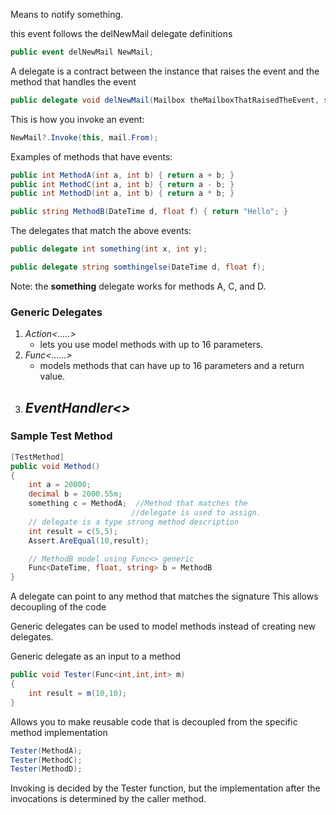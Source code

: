 Means to notify something.

this event follows the delNewMail delegate definitions
```c#
public event delNewMail NewMail;
```

A delegate is a contract between the instance that raises the event and the method that handles the event
```c#
public delegate void delNewMail(Mailbox theMailboxThatRaisedTheEvent, string MailFrom);
```

This is how you invoke an event:
```c#
NewMail?.Invoke(this, mail.From);
```

Examples of methods that have events:
```c#
public int MethodA(int a, int b) { return a + b; }
public int MethodC(int a, int b) { return a - b; }
public int MethodD(int a, int b) { return a * b; }

public string MethodB(DateTime d, float f) { return "Hello"; }
```
The delegates that match the above events:
```c#
public delegate int something(int x, int y);

public delegate string somthingelse(DateTime d, float f);
```
Note: the **something** delegate works for methods A, C, and D.

### Generic Delegates
1. _Action<.....>_ 
	- lets you use model methods with up to 16 parameters.
2. _Func<......>_ 
	- models methods that can have up to 16 parameters and a return value.
3. _EventHandler<>_ 
	- 

### Sample Test Method
```c#
[TestMethod]
public void Method() 
{
	int a = 20000;
	decimal b = 2000.55m;
	something c = MethodA;  //Method that matches the 
						   //delegate is used to assign.
	// delegate is a type strong method description
	int result = c(5,5);
	Assert.AreEqual(10,result);

	// MethodB model using Func<> generic
	Func<DateTime, float, string> b = MethodB
}
```

A delegate can point to any method that matches the signature
This allows decoupling of the code

Generic delegates can be used to model methods instead of creating new delegates.

Generic delegate as an input to a method
```c#
public void Tester(Func<int,int,int> m) 
{
	int result = m(10,10);
}
```
Allows you to make reusable code that is decoupled from the specific method implementation
```c#
Tester(MethodA);
Tester(MethodC);
Tester(MethodD);
```

Invoking is decided by the Tester function, but the implementation after the invocations is determined by the caller method.